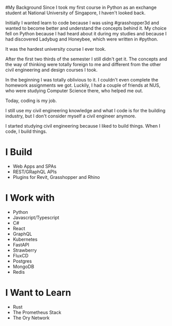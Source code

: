 #My Background
Since I took my first course in Python as an exchange student at National University of Singapore, I haven't looked back.

Initially I wanted learn to code because I was using #grasshopper3d and wanted to become better and understand the concepts behind it.
My choice fell on Python because I had heard about it during my studies and because I had discovered Ladybug and Honeybee, which were written in #python.

It was the hardest university course I ever took.

After the first two thirds of the semester I still didn't get it.
The concepts and the way of thinking were totally foreign to me and different from the other civil engineering and design courses I took.

In the beginning I was totally oblivious to it. I couldn't even complete the homework assignments we got.
Luckily, I had a couple of friends at NUS, who were studying Computer Science there, who helped me out.

Today, coding is my job.

I still use my civil engineering knowledge and what I code is for the building industry, but I don't consider myself a civil engineer anymore.

I started studying civil engineering because I liked to build things. 
When I code, I build things.

# I Build
- Web Apps and SPAs
- REST/GRaphQL APIs
- Plugins for Revit, Grasshopper and Rhino

# I Work with
- Python
- Javascript/Typescript
- C#
- React
- GraphQL
- Kubernetes
- FastAPI
- Strawberry
- FluxCD
- Postgres
- MongoDB
- Redis

# I Want to Learn
- Rust
- The Prometheus Stack
- The Ory Network
